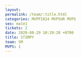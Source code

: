 ```yaml
---
layout: 
permalink: /team/:title.html
categories: MVPP1024 MVPSUR MVPS
sex: male1
tickets: 2
date: 2020-08-29 10:29:20 +0700
title: STIMPY
team: SM
MVPS: 1
---
```

